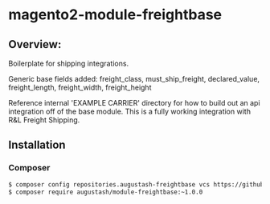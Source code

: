# magento2-module-freightbase

## Overview:

Boilerplate for shipping integrations.

Generic base fields added:
  freight_class,
  must_ship_freight,
  declared_value,
  freight_length,
  freight_width,
  freight_height
  
Reference internal 'EXAMPLE CARRIER' directory for how to build out an api integration off of the base module. This is a fully working integration with R&L Freight Shipping.

## Installation

### Composer

```bash
$ composer config repositories.augustash-freightbase vcs https://github.com/augustash/magento2-module-freightbase.git
$ composer require augustash/module-freightbase:~1.0.0
